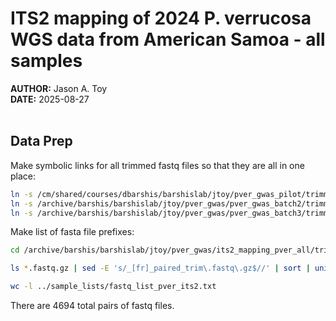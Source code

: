 ITS2 mapping of 2024 P. verrucosa WGS data from American Samoa - all samples
================
**AUTHOR:** Jason A. Toy  
**DATE:** 2025-08-27 <br><br>

## Data Prep

Make symbolic links for all trimmed fastq files so that they are all in one place:
```bash
ln -s /cm/shared/courses/dbarshis/barshislab/jtoy/pver_gwas_pilot/trimmed_fastq/*.fastq.gz /archive/barshis/barshislab/jtoy/pver_gwas/its2_mapping_pver_all/trimmed_fastq_links/
ln -s /archive/barshis/barshislab/jtoy/pver_gwas/pver_gwas_batch2/trimmed_fastq/*.fastq.gz /archive/barshis/barshislab/jtoy/pver_gwas/its2_mapping_pver_all/trimmed_fastq_links/
ln -s /archive/barshis/barshislab/jtoy/pver_gwas/pver_gwas_batch3/trimmed_fastq/*.fastq.gz /archive/barshis/barshislab/jtoy/pver_gwas/its2_mapping_pver_all/trimmed_fastq_links/
```

Make list of fasta file prefixes:
```bash
cd /archive/barshis/barshislab/jtoy/pver_gwas/its2_mapping_pver_all/trimmed_fastq_links/

ls *.fastq.gz | sed -E 's/_[fr]_paired_trim\.fastq\.gz$//' | sort | uniq > ../sample_lists/fastq_list_pver_its2.txt

wc -l ../sample_lists/fastq_list_pver_its2.txt
```
There are 4694 total pairs of fastq files.


